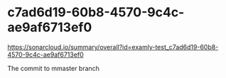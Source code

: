 # c7ad6d19-60b8-4570-9c4c-ae9af6713ef0
https://sonarcloud.io/summary/overall?id=examly-test_c7ad6d19-60b8-4570-9c4c-ae9af6713ef0


The commit to mmaster branch 